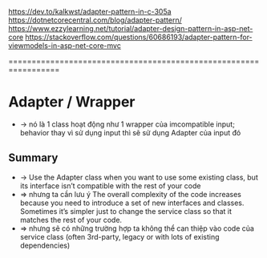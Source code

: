 https://dev.to/kalkwst/adapter-pattern-in-c-305a
https://dotnetcorecentral.com/blog/adapter-pattern/
https://www.ezzylearning.net/tutorial/adapter-design-pattern-in-asp-net-core
https://stackoverflow.com/questions/60686193/adapter-pattern-for-viewmodels-in-asp-net-core-mvc

=================================================================
# Adapter / Wrapper
* -> nó là 1 class hoạt động như 1 wrapper của imcompatible input; behavior thay vì sử dụng input thì sẽ sử dụng Adapter của input đó

## Summary
* -> Use the Adapter class when you want to use some existing class, but its interface isn’t compatible with the rest of your code
* => nhưng ta cần lưu ý The overall complexity of the code increases because you need to introduce a set of new interfaces and classes. Sometimes it’s simpler just to change the service class so that it matches the rest of your code.
* => nhưng sẽ có những trường hợp ta không thể can thiệp vào code của service class (often 3rd-party, legacy or with lots of existing dependencies)